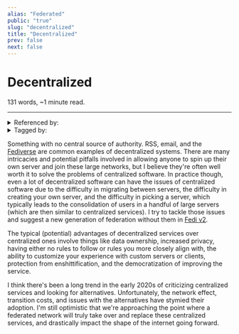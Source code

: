 ```yaml
---
alias: "Federated"
public: "true"
slug: "decentralized"
title: "Decentralized"
prev: false
next: false
---
```

<script setup>
import { data } from '../../git.data.ts';
import { useData } from 'vitepress';
const pageData = useData();
</script>
<h1 class="p-name">Decentralized</h1>
<p>131 words, ~1 minute read. <span v-html="data[`site/${pageData.page.value.relativePath}`]" /></p>
<hr/>

<details><summary>Referenced by:</summary><a href="/garden/commune/index.md">Commune</a><a href="/garden/fedi-v2/index.md">Fedi v2</a><a href="/garden/matrix/index.md">Matrix</a><a href="/garden/social-media/index.md">Social Media</a></details>

<details><summary>Tagged by:</summary><a href="/garden/activitypub/index.md">ActivityPub</a><a href="/garden/atproto/index.md">ATProto</a><a href="/garden/federated-identity/index.md">Federated Identity</a><a href="/garden/fediverse/index.md">Fediverse</a><a href="/garden/nostr/index.md">Nostr</a></details>

Something with no central source of authority. RSS, email, and the [Fediverse](/garden/fediverse/index.md) are common examples of decentralized systems. There are many intricacies and potential pitfalls involved in allowing anyone to spin up their own server and join these large networks, but I believe they're often well worth it to solve the problems of centralized software. In practice though, even a lot of decentralized software can have the issues of centralized software due to the difficulty in migrating between servers, the difficulty in creating your own server, and the difficulty in picking a server, which typically leads to the consolidation of users in a handful of large servers (which are then similar to centralized services). I try to tackle those issues and suggest a new generation of federation without them in [Fedi v2](/garden/fedi-v2/index.md).

The typical (potential) advantages of decentralized services over centralized ones involve things like data ownership, increased privacy, having either no rules to follow or rules you more closely align with, the ability to customize your experience with custom servers or clients, protection from enshittification, and the democratization of improving the service.

I think there's been a long trend in the early 2020s of criticizing centralized services and looking for alternatives. Unfortunately, the network effect, transition costs, and issues with the alternatives have stymied their adoption. I'm still optimistic that we're approaching the point where a federated network will truly take over and replace these centralized services, and drastically impact the shape of the internet going forward.